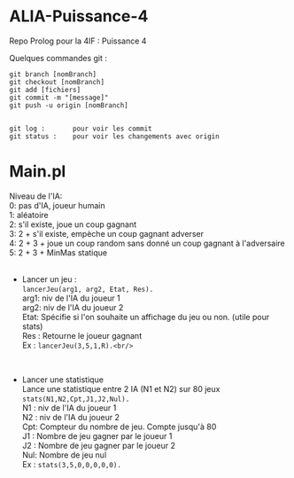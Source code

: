 # ALIA-Puissance-4
Repo Prolog pour la 4IF : Puissance 4 

Quelques commandes git :
```
git branch [nomBranch]
git checkout [nomBranch]
git add [fichiers]
git commit -m "[message]" 
git push -u origin [nomBranch]


git log : 		pour voir les commit
git status : 	pour voir les changements avec origin
```
 # Main.pl
 
 Niveau de l'IA:<br/>
 0: pas d'IA, joueur humain<br/>
 1: aléatoire<br/>
 2: s'il existe, joue un coup gagnant<br/>
 3: 2 + s'il existe, empèche un coup gagnant adverser<br/>
 4: 2 + 3 + joue un coup random sans donné un coup gagnant à l'adversaire<br/>
 5: 2 + 3 + MinMas statique<br/>
 <br/>
- Lancer un jeu :<br/>
 ``lancerJeu(arg1, arg2, Etat, Res).``<br/>
arg1: niv de l'IA du joueur 1<br/>
arg2: niv de l'IA du joueur 2<br/>
Etat: Spécifie si l'on souhaite un affichage du jeu ou non. (utile pour stats)<br/>
Res : Retourne le joueur gagnant<br/>
Ex  : ``lancerJeu(3,5,1,R).<br/>``
<br/>

 - Lancer une statistique<br/>
 Lance une statistique entre 2 IA (N1 et N2) sur 80 jeux<br/>
  ``stats(N1,N2,Cpt,J1,J2,Nul).``<br/>
 N1 : niv de l'IA du joueur 1<br/>
 N2 : niv de l'IA du joueur 2<br/>
 Cpt: Compteur du nombre de jeu. Compte jusqu'à 80<br/>
 J1 : Nombre de jeu gagner par le joueur 1<br/>
 J2 : Nombre de jeu gagner par le joueur 2<br/>
 Nul: Nombre de jeu nul<br/>
 Ex : ``stats(3,5,0,0,0,0,0).``
